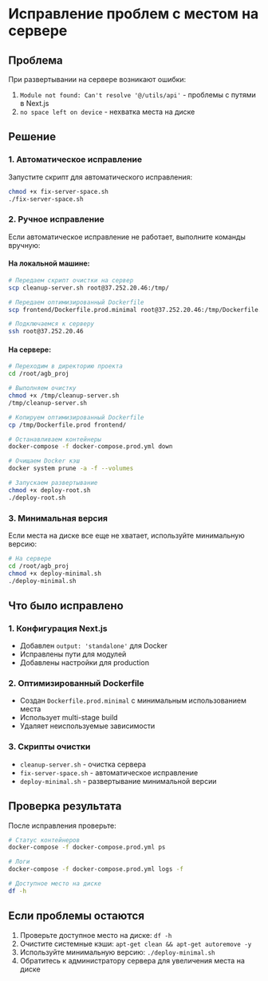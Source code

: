 # Исправление проблем с местом на сервере

## Проблема
При развертывании на сервере возникают ошибки:
1. `Module not found: Can't resolve '@/utils/api'` - проблемы с путями в Next.js
2. `no space left on device` - нехватка места на диске

## Решение

### 1. Автоматическое исправление
Запустите скрипт для автоматического исправления:
```bash
chmod +x fix-server-space.sh
./fix-server-space.sh
```

### 2. Ручное исправление
Если автоматическое исправление не работает, выполните команды вручную:

#### На локальной машине:
```bash
# Передаем скрипт очистки на сервер
scp cleanup-server.sh root@37.252.20.46:/tmp/

# Передаем оптимизированный Dockerfile
scp frontend/Dockerfile.prod.minimal root@37.252.20.46:/tmp/Dockerfile.prod

# Подключаемся к серверу
ssh root@37.252.20.46
```

#### На сервере:
```bash
# Переходим в директорию проекта
cd /root/agb_proj

# Выполняем очистку
chmod +x /tmp/cleanup-server.sh
/tmp/cleanup-server.sh

# Копируем оптимизированный Dockerfile
cp /tmp/Dockerfile.prod frontend/

# Останавливаем контейнеры
docker-compose -f docker-compose.prod.yml down

# Очищаем Docker кэш
docker system prune -a -f --volumes

# Запускаем развертывание
chmod +x deploy-root.sh
./deploy-root.sh
```

### 3. Минимальная версия
Если места на диске все еще не хватает, используйте минимальную версию:
```bash
# На сервере
cd /root/agb_proj
chmod +x deploy-minimal.sh
./deploy-minimal.sh
```

## Что было исправлено

### 1. Конфигурация Next.js
- Добавлен `output: 'standalone'` для Docker
- Исправлены пути для модулей
- Добавлены настройки для production

### 2. Оптимизированный Dockerfile
- Создан `Dockerfile.prod.minimal` с минимальным использованием места
- Использует multi-stage build
- Удаляет неиспользуемые зависимости

### 3. Скрипты очистки
- `cleanup-server.sh` - очистка сервера
- `fix-server-space.sh` - автоматическое исправление
- `deploy-minimal.sh` - развертывание минимальной версии

## Проверка результата
После исправления проверьте:
```bash
# Статус контейнеров
docker-compose -f docker-compose.prod.yml ps

# Логи
docker-compose -f docker-compose.prod.yml logs -f

# Доступное место на диске
df -h
```

## Если проблемы остаются
1. Проверьте доступное место на диске: `df -h`
2. Очистите системные кэши: `apt-get clean && apt-get autoremove -y`
3. Используйте минимальную версию: `./deploy-minimal.sh`
4. Обратитесь к администратору сервера для увеличения места на диске